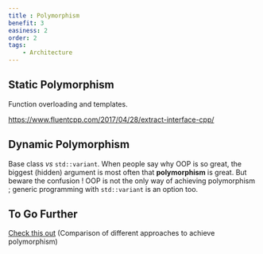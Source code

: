 ```yaml
---
title : Polymorphism
benefit: 3
easiness: 2
order: 2
tags:
    - Architecture
---
```


## Static Polymorphism

Function overloading and templates.

https://www.fluentcpp.com/2017/04/28/extract-interface-cpp/

## Dynamic Polymorphism

Base class *vs* ```std::variant```. When people say why OOP is so great, the biggest (hidden) argument is most often that **polymorphism** is great. But beware the confusion ! OOP is not the only way of achieving polymorphism ; generic programming with ```std::variant``` is an option too.

## To Go Further

[Check this out](docs/conferences/klaus-iglberger--embrace-no-paradigm-programming) (Comparison of different approaches to achieve polymorphism)